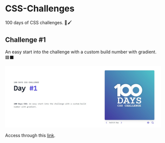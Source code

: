 # CSS-Challenges
<p>100 days of CSS challenges. 🎨🖌</p>

<h2>Challenge #1</h2>
<p>An easy start into the challenge with a custom build number with gradient. 🟦⬛</p>

<img src="challenge-1/assets/imgs/challenge-one-img.jpg">
<p>Access through this <a href="https://valvrauu.github.io/CSS-Challenges/challenge-1/assets/index.html" target="_blanck">link</a>.</p>